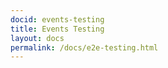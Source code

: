 ```yaml
---
docid: events-testing 
title: Events Testing
layout: docs
permalink: /docs/e2e-testing.html
---
```

